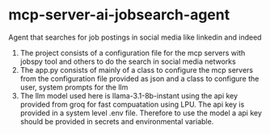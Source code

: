 # mcp-server-ai-jobsearch-agent
Agent that searches for job postings in social media like linkedin and indeed

1) The project consists of a configuration file for the mcp servers with jobspy tool and others to do the search in social media networks
2) The app.py consists of mainly of a class to configure the mcp servers from the configuration file provided as json and a class to configure the user, system prompts for the llm
3) The llm model used here is llama-3.1-8b-instant using the api key provided from groq for fast compuatation using LPU. The api key is provided in a system level .env file. Therefore to use the model a api key should be provided in secrets and environmental variable.
